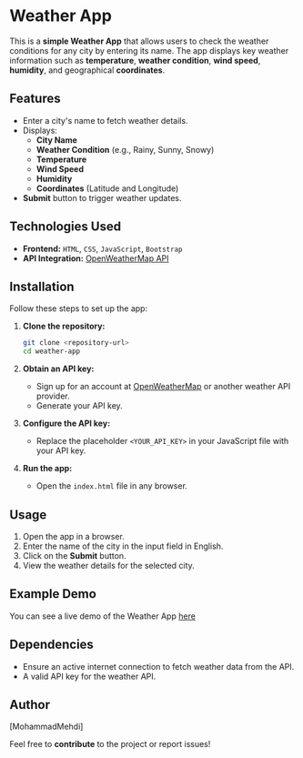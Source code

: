# Weather App

This is a **simple Weather App** that allows users to check the weather conditions for any city by entering its name. The app displays key weather information such as **temperature**, **weather condition**, **wind speed**, **humidity**, and geographical **coordinates**.

## Features

- Enter a city's name to fetch weather details.
- Displays:
  - **City Name**
  - **Weather Condition** (e.g., Rainy, Sunny, Snowy)
  - **Temperature**
  - **Wind Speed**
  - **Humidity**
  - **Coordinates** (Latitude and Longitude)
- **Submit** button to trigger weather updates.

## Technologies Used

- **Frontend:** `HTML`, `CSS`, `JavaScript`, `Bootstrap`
- **API Integration:** [OpenWeatherMap API](https://openweathermap.org/)

## Installation

Follow these steps to set up the app:

1. **Clone the repository:**
   ```bash
   git clone <repository-url>
   cd weather-app
   ```
2. **Obtain an API key:**
   - Sign up for an account at [OpenWeatherMap](https://openweathermap.org/) or another weather API provider.
   - Generate your API key.
3. **Configure the API key:**
   - Replace the placeholder `<YOUR_API_KEY>` in your JavaScript file with your API key.

4. **Run the app:**
   - Open the `index.html` file in any browser.

## Usage

1. Open the app in a browser.
2. Enter the name of the city in the input field in English.
3. Click on the **Submit** button.
4. View the weather details for the selected city.

## Example Demo

You can see a live demo of the Weather App [here](https://www.example.com)

## Dependencies

- Ensure an active internet connection to fetch weather data from the API.
- A valid API key for the weather API.


## Author

[MohammadMehdi]

Feel free to **contribute** to the project or report issues!

